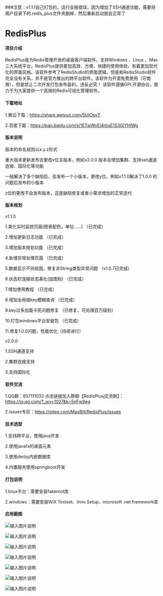 ###注意：v1.1.1自己打包的，运行会报错误，因为增加了SSH通道功能，需要将用户目录下的.redis_plus文件夹删掉，然后重新启动就会正常了

# RedisPlus

#### 项目介绍

RedisPlus是为Redis管理开发的桌面客户端软件，支持Windows 、Linux 、Mac三大系统平台，RedisPlus提供更加高效、方便、快捷的使用体验，有着更加现代化的界面风格。该软件参考了RedisStudio的界面逻辑，但是和RedisStudio软件完全没有关系，并不是官方推出的跨平台软件。该软件为开源免费使用（可商用），但是禁止二次开发打包发布盈利，违反必究！ 该软件遵循GPL开源协议，致力于为大家提供一个高效的Redis可视化管理软件。

#### 下载地址

1.微云下载：https://share.weiyun.com/5UIOsxY

2.百度下载：https://pan.baidu.com/s/1ETwWnEj4rbsE1S3GlYHlWg


#### 版本说明

版本的命名规则以x.y.z形式

重大版本更新发布会更改x位主版本，例如v2.0.0 版本会增加集群、支持ssh通道连接、国际化等功能

一般解决了多个缺陷后，会发布一个小版本，更改y位，例如v1.1.0解决了1.0.0 的问题后发布的小版本

z位的更改不会发布版本，这是缺陷修复或者小需求增加的正常迭代


#### 版本规划

v1.1.0

1.美化实时监控页面(图表配色，单位……)   （已完成）

2.增加更新日志功能  （已完成）

3.增加版本规划功能  （已完成）

4.新增异常处理页面  （已完成）

5.数据显示不同视图，修复非String类型异常问题   （v1.0.7已完成）

6.状态栏连接状态美化(加图标)    （已完成）

7.增加使用教程    （已完成）

8.增加全局按key模糊查询  （已完成）

9.key过多加载卡死问题修复   （已修复，可处理百万级别）

10.打包windows平台安装包  （已完成）

11.修复1.0.0问题，性能优化（持续进行）


v2.0.0

1.SSH通道支持

2.集群连接支持

3.支持国际化


#### 软件交流

1.QQ群：857111033  点击链接加入群聊【RedisPlusj交流群】：https://jq.qq.com/?_wv=1027&k=5nFw9eg

2.issues专区：https://gitee.com/MaxBill/RedisPlus/issues
 

#### 技术选型

1.支持跨平台，使用java开发

2.使用javafx的桌面元素

3.使用derby内嵌数据库

4.内置服务使用springboot开发


#### 打包说明

1.linux平台：需要安装fakeroot库

2.windows：需要安装WiX Toolset、Inno Setup、microsoft .net framework库

#### 应用截图

![输入图片说明](https://images.gitee.com/uploads/images/2018/0917/143612_a7381776_1252126.png "深度截图_com.maxbill.MainApplication_20180917142650.png")

![输入图片说明](https://images.gitee.com/uploads/images/2018/0917/143636_9ddd2654_1252126.png "深度截图_com.maxbill.MainApplication_20180917142708.png")

![输入图片说明](https://images.gitee.com/uploads/images/2018/0917/143649_8af0a861_1252126.png "深度截图_com.maxbill.MainApplication_20180917142726.png")

![输入图片说明](https://images.gitee.com/uploads/images/2018/0917/143659_a2e1bd9b_1252126.png "深度截图_com.maxbill.MainApplication_20180917142741.png")

![输入图片说明](https://images.gitee.com/uploads/images/2018/0917/143714_81d8a576_1252126.png "深度截图_com.maxbill.MainApplication_20180917142749.png")

![输入图片说明](https://images.gitee.com/uploads/images/2018/0917/143724_227d3df1_1252126.png "深度截图_com.maxbill.MainApplication_20180917142829.png")

![输入图片说明](https://images.gitee.com/uploads/images/2018/0917/143733_073bd1ef_1252126.png "深度截图_com.maxbill.MainApplication_20180917142840.png")
